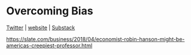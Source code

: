 # Overcoming Bias

[Twitter](https://twitter.com/robinhanson/status/990672706621370368) | [website]() | [Substack](https://www.overcomingbias.com/)

https://slate.com/business/2018/04/economist-robin-hanson-might-be-americas-creepiest-professor.html